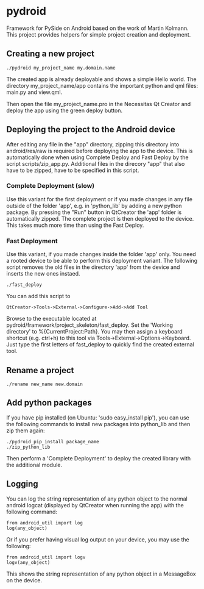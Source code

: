 pydroid
=======

Framework for PySide on Android based on the work of Martin Kolmann.
This project provides helpers for simple project creation and deployment.

Creating a new project
----------------------
    ./pydroid my_project_name my.domain.name

The created app is already deployable and shows a simple Hello world. The directory my_project_name/app contains the important python and qml files: main.py and view.qml.

Then open the file my_project_name.pro in the Necessitas Qt Creator and deploy the app using the green deploy button.

Deploying the project to the Android device
-------------------------------------------
After editing any file in the "app" directory, zipping this directory into android/res/raw is required before deploying the app to the device. This is automatically done when using Complete Deploy and Fast Deploy by the script scripts/zip_app.py. Additional files in the direcory "app" that also have to be zipped, have to be specified in this script.

### Complete Deployment (slow)
Use this variant for the first deployment or if you made changes in any file outside of the folder 'app', e.g. in 'python_lib' by adding a new python package.
By pressing the "Run" button in QtCreator the 'app' folder is automatically zipped. The complete project is then deployed to the device. This takes much more time than using the Fast Deploy.

### Fast Deployment
Use this variant, if you made changes inside the folder 'app' only. You need a rooted device to be able to perform this deployment variant.
The following script removes the old files in the directory 'app' from the device and inserts the new ones instaed.

    ./fast_deploy

You can add this script to

    QtCreator->Tools->External->Configure->Add->Add Tool

Browse to the executable located at pydroid/framework/project_skeleton/fast_deploy. Set the 'Working directory' to %{CurrentProject:Path}. You may then assign a keyboard shortcut (e.g. ctrl+h) to this tool via Tools->External->Options->Keyboard. Just type the first letters of fast_deploy to quickly find the created external tool.

Rename a project
----------------
    ./rename new_name new.domain


Add python packages
-------------------
If you have pip installed (on Ubuntu: 'sudo easy_install pip'), you can use the following commands to install new packages into python_lib and then zip them again:

    ./pydroid_pip_install package_name
    ./zip_python_lib

Then perform a 'Complete Deployment' to deploy the created library with the additional module.

Logging
-------
You can log the string representation of any python object to the normal android logcat (displayed by QtCreator when running the app) with the following command:

    from android_util import log
    log(any_object)

Or if you prefer having visual log output on your device, you may use the following:

    from android_util import logv
    logv(any_object)

This shows the string representation of any python object in a MessageBox on the device.
